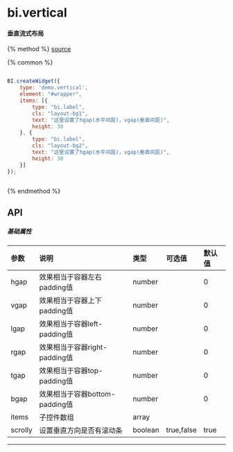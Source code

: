 # bi.vertical

#### 垂直流式布局

{% method %}
[source](https://jsfiddle.net/fineui/zjyaz9fn/)

{% common %}
```javascript

BI.createWidget({
    type: 'demo.vertical',
    element: "#wrapper",
    items: [{
        type: "bi.label",
        cls: "layout-bg1",
        text: "这里设置了hgap(水平间距)，vgap(垂直间距)",
        height: 30
    }, {
        type: "bi.label",
        cls: "layout-bg2",
        text: "这里设置了hgap(水平间距)，vgap(垂直间距)",
        height: 30
    }]
});



```

{% endmethod %}


## API
##### 基础属性
| 参数    | 说明                           | 类型       | 可选值 | 默认值
| :------ |:-------------                  | :-----     | :----|:----
| hgap    | 效果相当于容器左右padding值    |    number  |  |  0  |
| vgap    | 效果相当于容器上下padding值    |    number  |  |  0  |
| lgap    | 效果相当于容器left-padding值   |    number  |  |  0  |
| rgap    | 效果相当于容器right-padding值  |    number  |  |  0  |
| tgap    | 效果相当于容器top-padding值    |    number  |  |  0  |
| bgap    | 效果相当于容器bottom-padding值 |    number  |  |  0  |
| items | 子控件数组     |    array |  |  |
| scrolly | 设置垂直方向是否有滚动条     |    boolean | true,false | true |

---